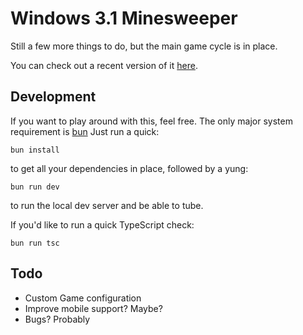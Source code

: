 # Windows 3.1 Minesweeper

Still a few more things to do, but the main game cycle is in place.

You can check out a recent version of it [here](https://minesweeper.amadeus.wtf/).

## Development

If you want to play around with this, feel free.  The only major system
requirement is [bun](https://bun.sh/) Just run a quick:

```
bun install
```

to get all your dependencies in place, followed by a yung:

```
bun run dev
```

to run the local dev server and be able to tube.

If you'd like to run a quick TypeScript check:

```
bun run tsc
```

## Todo

* Custom Game configuration
* Improve mobile support? Maybe?
* Bugs? Probably
